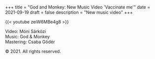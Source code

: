 +++
title = "God and Monkey: New Music Video 'Vaccinate me'"
date = 2021-09-19
draft = false
description = "New music video"
+++

{{< youtube zeiW6MBe4g8 >}}

Video: Móni Sárközi  
Music: God & Monkey  
Mastering: Csaba Gődér

© 2021. All rights reserved.
